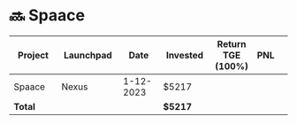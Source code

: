 # 🔜 Spaace



<table data-full-width="true"><thead><tr><th width="141">Project</th><th width="138">Launchpad</th><th width="132">Date</th><th width="133">Invested</th><th>Return TGE (100%)</th><th>PNL</th><th></th></tr></thead><tbody><tr><td>Spaace</td><td>Nexus</td><td>1-12-2023</td><td>$5217</td><td></td><td></td><td></td></tr><tr><td><strong>Total</strong></td><td></td><td></td><td><strong>$5217</strong></td><td></td><td></td><td></td></tr></tbody></table>

